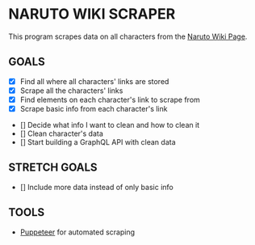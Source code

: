 # NARUTO WIKI SCRAPER

This program scrapes data on all characters from the [Naruto Wiki Page](https://naruto.fandom.com/wiki/Narutopedia).

## GOALS

- [x] Find all where all characters' links are stored
- [x] Scrape all the characters' links
- [x] Find elements on each character's link to scrape from
- [x] Scrape basic info from each character's link
- [] Decide what info I want to clean and how to clean it
- [] Clean character's data
- [] Start building a GraphQL API with clean data

## STRETCH GOALS

- [] Include more data instead of only basic info

## TOOLS

- [Puppeteer](https://github.com/GoogleChrome/puppeteer) for automated scraping